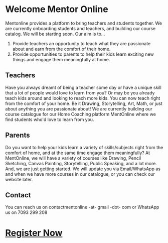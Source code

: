 # Welcome Mentor Online

Mentonline provides a platform to bring teachers and students together. We are currently onboarding students and teachers, and building our course catalog. We will be starting soon. Our aim is to...

1. Provide teachers an opportunity to teach what they are passionate about and earn from the comfort of their home.
2. Provide opportunities to parents to help their kids learn exciting new things and engage them meaningfully at home.

## Teachers
Have you always dreamt of being a teacher some day or have a unique skill that a lot of people would love to learn from you? Or may be you already teach kids around and looking to reach more kids. You can now teach right from the comfort of your home. Be it Drawing, Storytelling, Art, Math, or just about anything you are passionate about! We are currently building our course catalogue for our Home Coaching platform MentOnline where we find students who'd love to learn from you.

## Parents
Do you want to help your kids learn a variety of skills/subjects right from the comfort of home, and at the same time engage them meaningfully? At MentOnline, we will have a variety of courses like Drawing, Pencil Sketching, Canvas Painting, Storytelling, Public Speaking, and a lot more. And, we are just getting started. We will update you via Email/WhatsApp as and when we have more courses in our catalogue, or you can check our website later.

## Contact
You can reach us on contactmentonline -at- gmail -dot- com or WhatsApp us on 7093 299 208

# [Register Now](https://forms.gle/tgyDPegc9YQWwpfx8)
